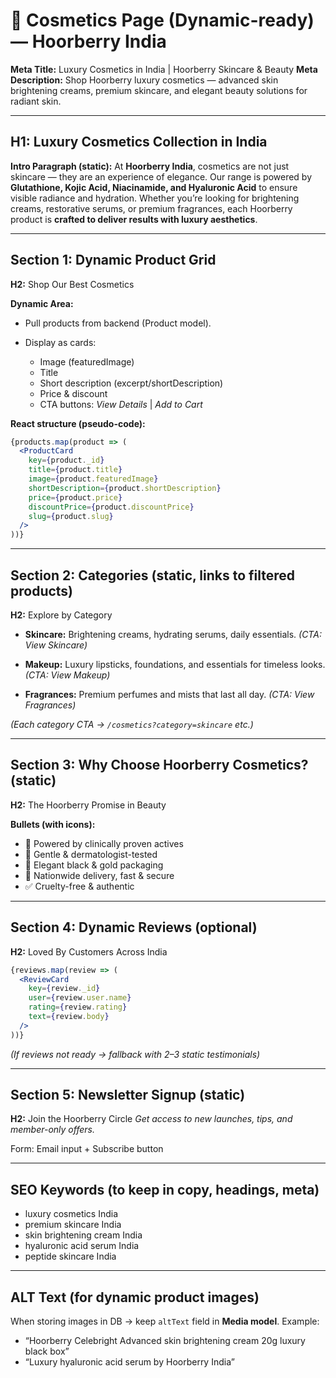 # 🌸 Cosmetics Page (Dynamic-ready) — Hoorberry India

**Meta Title:** Luxury Cosmetics in India | Hoorberry Skincare & Beauty
**Meta Description:** Shop Hoorberry luxury cosmetics — advanced skin brightening creams, premium skincare, and elegant beauty solutions for radiant skin.

---

## H1: Luxury Cosmetics Collection in India

**Intro Paragraph (static):**
At **Hoorberry India**, cosmetics are not just skincare — they are an experience of elegance. Our range is powered by **Glutathione, Kojic Acid, Niacinamide, and Hyaluronic Acid** to ensure visible radiance and hydration. Whether you’re looking for brightening creams, restorative serums, or premium fragrances, each Hoorberry product is **crafted to deliver results with luxury aesthetics**.

---

## Section 1: Dynamic Product Grid

**H2:** Shop Our Best Cosmetics

**Dynamic Area:**

* Pull products from backend (Product model).
* Display as cards:

  * Image (featuredImage)
  * Title
  * Short description (excerpt/shortDescription)
  * Price & discount
  * CTA buttons: *View Details* | *Add to Cart*

**React structure (pseudo-code):**

```jsx
{products.map(product => (
  <ProductCard 
    key={product._id}
    title={product.title}
    image={product.featuredImage}
    shortDescription={product.shortDescription}
    price={product.price}
    discountPrice={product.discountPrice}
    slug={product.slug}
  />
))}
```

---

## Section 2: Categories (static, links to filtered products)

**H2:** Explore by Category

* **Skincare:** Brightening creams, hydrating serums, daily essentials.
  *(CTA: View Skincare)*

* **Makeup:** Luxury lipsticks, foundations, and essentials for timeless looks.
  *(CTA: View Makeup)*

* **Fragrances:** Premium perfumes and mists that last all day.
  *(CTA: View Fragrances)*

*(Each category CTA → `/cosmetics?category=skincare` etc.)*

---

## Section 3: Why Choose Hoorberry Cosmetics? (static)

**H2:** The Hoorberry Promise in Beauty

**Bullets (with icons):**

* 🌟 Powered by clinically proven actives
* 🌿 Gentle & dermatologist-tested
* 🎁 Elegant black & gold packaging
* 🚚 Nationwide delivery, fast & secure
* ✅ Cruelty-free & authentic

---

## Section 4: Dynamic Reviews (optional)

**H2:** Loved By Customers Across India

```jsx
{reviews.map(review => (
  <ReviewCard
    key={review._id}
    user={review.user.name}
    rating={review.rating}
    text={review.body}
  />
))}
```

*(If reviews not ready → fallback with 2–3 static testimonials)*

---

## Section 5: Newsletter Signup (static)

**H2:** Join the Hoorberry Circle
*Get access to new launches, tips, and member-only offers.*

Form: Email input + Subscribe button

---

## SEO Keywords (to keep in copy, headings, meta)

* luxury cosmetics India
* premium skincare India
* skin brightening cream India
* hyaluronic acid serum India
* peptide skincare India

---

## ALT Text (for dynamic product images)

When storing images in DB → keep `altText` field in **Media model**. Example:

* “Hoorberry Celebright Advanced skin brightening cream 20g luxury black box”
* “Luxury hyaluronic acid serum by Hoorberry India”

